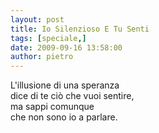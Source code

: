 ```yaml
---
layout: post
title: Io Silenzioso E Tu Senti
tags: [speciale,]
date: 2009-09-16 13:58:00
author: pietro
---
```

L'illusione di una speranza<br/>dice di te ciò che vuoi sentire,<br/>ma sappi comunque<br/>che non sono io a parlare.
